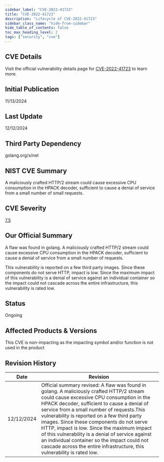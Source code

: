 ```yaml
---
sidebar_label: "CVE-2022-41723"
title: "CVE-2022-41723"
description: "Lifecycle of CVE-2022-41723"
sidebar_class_name: "hide-from-sidebar"
hide_table_of_contents: false
toc_max_heading_level: 2
tags: ["security", "cve"]
---
```


## CVE Details

Visit the official vulnerability details page for [CVE-2022-41723](https://nvd.nist.gov/vuln/detail/cve-2022-41723) to learn more.

## Initial Publication

11/13/2024

## Last Update

12/12/2024

## Third Party Dependency 

golang.org/x/net


## NIST CVE Summary

A maliciously crafted HTTP/2 stream could cause excessive CPU consumption in the HPACK decoder, sufficient to cause a denial of service from a small number of small requests.

## CVE Severity

[7.5](https://nvd.nist.gov/vuln/detail/cve-2022-41723)

## Our Official Summary

A flaw was found in golang. A maliciously crafted HTTP/2 stream could cause excessive CPU consumption in the HPACK decoder, sufficient to cause a denial of service from a small number of requests.

This vulnerability is reported on a few third party images. Since these components do not serve HTTP, impact is low. Since the maximum impact of this vulnerability is a denial of service against an individual container so the impact could not cascade across the entire infrastructure, this vulnerability is rated low.

## Status

Ongoing

## Affected Products & Versions

This CVE is non-impacting as the impacting symbol and/or function is not used in the product


## Revision History

| Date | Revision |
| --- | --- |
| 12/12/2024 | Official summary revised: A flaw was found in golang. A maliciously crafted HTTP/2 stream could cause excessive CPU consumption in the HPACK decoder, sufficient to cause a denial of service from a small number of requests.This vulnerability is reported on a few third party images. Since these components do not serve HTTP, impact is low. Since the maximum impact of this vulnerability is a denial of service against an individual container so the impact could not cascade across the entire infrastructure, this vulnerability is rated low. |
